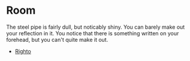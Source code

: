 Room
====

The steel pipe is fairly dull, but noticably shiny.  You can barely make out
your reflection in it.  You notice that there is something written on your
forehead, but you can't quite make it out.

* [Righto](p0s1light.html)
